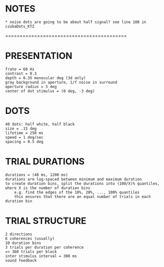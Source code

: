 # NOTES
    * noise dots are going to be about half signal? see line 108 in czubaDots_KTZ

==========================================

# PRESENTATION
    frate = 60 Hz
    contrast = 0.3
    depth = 0.35 monocular deg (3d only)
    gray background in aperture, 1/f noise in surround
    aperture radius = 3 deg
    center of dot stimulus = (0 deg, -3 deg)

# DOTS
    40 dots: half white, half black
    size = .15 deg
    lifetime = 250 ms
    speed = 1 deg/sec
    spacing = 0.5 deg

# TRIAL DURATIONS
    durations = (40 ms, 1200 ms)
    durations are log-spaced between minimum and maximum duration
    to create duration bins, split the durations into (100/X)% quantiles, where X is the number of duration bins
        e.g. find the edges of the 10%, 20%, ..., 100% quantiles
        this ensures that there are an equal number of trials in each duration bin

# TRIAL STRUCTURE
    2 directions
    6 coherences (usually)
    10 duration bins
    3 trials per duration per coherence
    => 360 trials per block
    inter stimulus interval = 300 ms
    sound feedback
